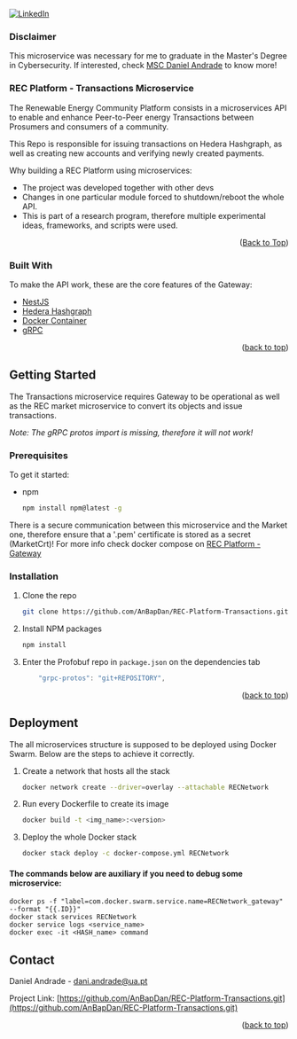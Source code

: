 <a name="readme-top"></a>

[![LinkedIn][linkedin-shield]][linkedin-url]
### Disclaimer

This microservice was necessary for me to graduate in the Master's Degree in Cybersecurity. If interested, check [MSC Daniel Andrade](https://github.com/AnBapDan/MsCThesis-Daniel) to know more!

### REC Platform - Transactions Microservice

The Renewable Energy Community Platform consists in a microservices API to enable and enhance Peer-to-Peer energy Transactions between Prosumers and consumers of a community.

This Repo is responsible for issuing transactions on Hedera Hashgraph, as well as creating new accounts and verifying newly created payments.

Why building a REC Platform using microservices:
* The project was developed together with other devs
* Changes in one particular module forced to shutdown/reboot the whole API.
* This is part of a research program, therefore multiple experimental ideas, frameworks, and scripts were used. 


<p align="right">(<a href="#readme-top">Back to Top</a>)</p>



### Built With

To make the API work, these are the core features of the Gateway:

* [NestJS](https://nestjs.com/)
* [Hedera Hashgraph](https://hedera.com/)
* [Docker Container](https://www.docker.com/)
* [gRPC](https://grpc.io/)

<p align="right">(<a href="#readme-top">back to top</a>)</p>


## Getting Started

The Transactions microservice requires Gateway to be operational as well as the REC market microservice to convert its objects and issue transactions.

*Note: The gRPC protos import is missing, therefore it will not work!*

### Prerequisites

To get it started:

* npm
  ```sh
  npm install npm@latest -g
  ```

There is a secure communication between this microservice and the Market one, therefore ensure that a '.pem' certificate  is stored as a secret (MarketCrt)! For more info check docker compose on [REC Platform - Gateway](https://github.com/AnBapDan/REC-Platform-Gateway/blob/main/docker-compose.yml)

### Installation

1. Clone the repo
   ```sh
   git clone https://github.com/AnBapDan/REC-Platform-Transactions.git
   ```
2. Install NPM packages
   ```sh
   npm install
   ```
3. Enter the Profobuf repo in `package.json` on the dependencies tab
   ```js
       "grpc-protos": "git+REPOSITORY",
   ```

<p align="right">(<a href="#readme-top">back to top</a>)</p>

## Deployment
The all microservices structure is supposed to be deployed using Docker Swarm. Below are the steps to achieve it correctly.

1. Create a network that hosts all the stack
    ```sh
    docker network create --driver=overlay --attachable RECNetwork
    ```


2. Run every Dockerfile to create its image
    ```sh
    docker build -t <img_name>:<version>
    ```

3. Deploy the whole Docker stack
    ```sh
    docker stack deploy -c docker-compose.yml RECNetwork
    ```

#### The commands below are auxiliary if you need to debug some microservice:
    docker ps -f "label=com.docker.swarm.service.name=RECNetwork_gateway" --format "{{.ID}}"
    docker stack services RECNetwork
    docker service logs <service_name>
    docker exec -it <HASH_name> command

## Contact

Daniel Andrade - dani.andrade@ua.pt

Project Link: [https://github.com/AnBapDan/REC-Platform-Transactions.git](https://github.com/AnBapDan/REC-Platform-Transactions.git)

<p align="right">(<a href="#readme-top">back to top</a>)</p>


[linkedin-shield]: https://img.shields.io/badge/-LinkedIn-black.svg?style=for-the-badge&logo=linkedin&colorB=555
[linkedin-url]: https://www.linkedin.com/in/anbapdan/
